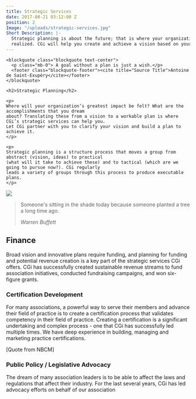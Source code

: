 ```yaml
---
title: Strategic Services
date: 2017-08-21 03:12:00 Z
position: 2
Image: "/uploads/strategic-services.jpg"
Short Description: |-
  Strategic planning is about the future; that is where your organization's greatest impact should be
  realized. CGi will help you create and achieve a vision based on your members' needs.
---
```


<div class="row mb-5 pb-4">

  <div class="col-md-6">

    <blockquote class="blockquote text-center">
      <p class="mb-0"> A goal without a plan is just a wish.</p>
      <footer class="blockquote-footer"><cite title="Source Title">Antoine de Saint-Exupéry</cite></footer>
    </blockquote>

    <h2>Strategic Planning</h2>

    <p>
    Where will your organization’s greatest impact be felt? What are the accomplishments that you dream
    about? Translating these from a vision to a workable plan is where CGi’s strategic services can help you.
    Let CGi partner with you to clarify your vision and build a plan to achieve it.
    </p>

    <p>
    Strategic planning is a structure process that moves a group from abstract (vision, ideas) to practical
    (what will it take to achieve these) and to tactical (which are we going to pursue now?). CGi regularly
    leads a variety of groups through this process to produce executable plans.
    </p>

  </div>

  <div class="col-md-6">
    <img src="/uploads/strategy-2.jpg">
  </div>

</div>

<div class="row mb-5 pb-4">

  <div class="col-md-6 d-flex">
    <blockquote class="blockquote row d-flex w-100 p-2 align-items-center text-center  border border-secondary">
      <p class="mb-0">Someone's sitting in the shade today because someone planted a tree a long time ago.</p>
      <footer class="blockquote-footer w-100"><cite title="Source Title">Warren Buffett</cite></footer>
    </blockquote>
  </div>

  <div class="col-md-6">
    <h2>Finance</h2>
    <p>
    Broad vision and innovative plans require funding, and planning for funding and potential revenue
    creation is a key part of the strategic services CGi offers. CGi has successfully created sustainable revenue streams to fund association initiatives, conducted fundraising campaigns, and won six-figure grants.
    </p>
  </div>

</div>

### Certification Development
For many associations, a powerful way to serve their members and advance their field of practice is to
create a certification process that validates competency in their field of practice. Creating a certification
is a significant undertaking and complex process - one that CGi has successfully led multiple times. We have deep experience in building, managing and marketing practice certifications.

[Quote from NBCM]

### Public Policy / Legislative Advocacy

The dream of many association leaders is to be able to affect the laws and regulations that affect their
industry. For the last several years, CGi has led advocacy efforts on behalf of our association
